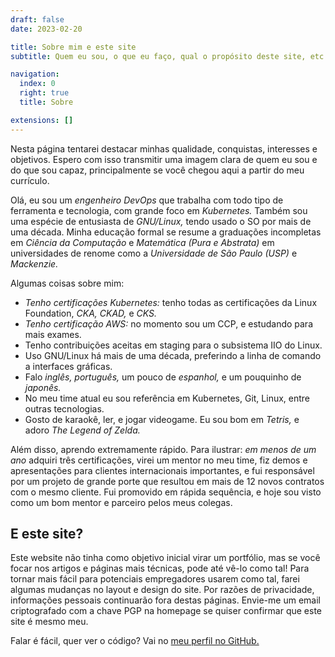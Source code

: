 ```yaml
---
draft: false
date: 2023-02-20

title: Sobre mim e este site
subtitle: Quem eu sou, o que eu faço, qual o propósito deste site, etc.

navigation:
  index: 0
  right: true
  title: Sobre

extensions: []
---
```


Nesta página tentarei destacar minhas qualidade, conquistas, interesses e
objetivos. Espero com isso transmitir uma imagem clara de quem eu sou e do que
sou capaz, principalmente se você chegou aqui a partir do meu currículo.

Olá, eu sou um _engenheiro DevOps_ que trabalha com todo tipo de ferramenta e
tecnologia, com grande foco em _Kubernetes._ Também sou uma espécie de
entusiasta de _GNU/Linux,_ tendo usado o SO por mais de uma década. Minha
educação formal se resume a graduações incompletas em _Ciência da Computação_ e
_Matemática (Pura e Abstrata)_ em universidades de renome como a _Universidade
de São Paulo (USP)_ e _Mackenzie._

Algumas coisas sobre mim:

- _Tenho certificações Kubernetes:_ tenho todas as certificações da Linux
  Foundation, _CKA, CKAD,_ e _CKS._
- _Tenho certificação AWS:_ no momento sou um CCP, e estudando para mais
  exames.
- Tenho contribuições aceitas em staging para o subsistema IIO do Linux.
- Uso GNU/Linux há mais de uma década, preferindo a linha de comando a
  interfaces gráficas.
- Falo _inglês, português,_ um pouco de _espanhol,_ e um pouquinho de
  _japonês._
- No meu time atual eu sou referência em Kubernetes, Git, Linux, entre outras
  tecnologias.
- Gosto de karaokê, ler, e jogar videogame. Eu sou bom em _Tetris,_ e adoro
  _The Legend of Zelda._

Além disso, aprendo extremamente rápido. Para ilustrar: _em menos de um ano_
adquiri três certificações, virei um mentor no meu time, fiz demos e
apresentações para clientes internacionais importantes, e fui responsável por
um projeto de grande porte que resultou em mais de 12 novos contratos com o
mesmo cliente. Fui promovido em rápida sequência, e hoje sou visto como um bom
mentor e parceiro pelos meus colegas.

## E este site?

Este website não tinha como objetivo inicial virar um portfólio, mas se você
focar nos artigos e páginas mais técnicas, pode até vê-lo como tal! Para tornar
mais fácil para potenciais empregadores usarem como tal, farei algumas mudanças
no layout e design do site. Por razões de privacidade, informações pessoais
continuarão fora destas páginas. Envie-me um email criptografado com a chave
PGP na homepage se quiser confirmar que este site é mesmo meu.

Falar é fácil, quer ver o código? Vai no [meu perfil no GitHub.][ghprofile]

[ghprofile]: https://github.com/d3adb5
